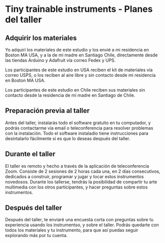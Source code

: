 # Tiny trainable instruments - Planes del taller

## Adquirir los materiales

Yo adquirí los materiales de este estudio y los envié a mi residencia en Boston MA USA, y a la de mi madre en Santiago Chile, directamente desde las tiendas Arduino y Adafruit vía correo Fedex y UPS.

Los participantes de este estudio en USA reciben el kit de materiales vía correo USPS, o los reciben al aire libre y sin contacto desde mi residencia en Boston MA USA.

Los participantes de este estudio en Chile reciben sus materiales sin contacto desde la residencia de mi madre en Santiago de Chile.

## Preparación previa al taller

Antes del taller, instalarás todo el software gratuito en tu computador, y podrás contactarme vía email o teleconferencia para resolver problemas con la instalación. Todo el software instaladio tiene instrucciones para desintalarlo fácilmente si es que lo deseas después del taller.

## Durante el taller

El taller es remoto y hecho a través de la aplicación de teleconferencia Zoom. Consiste de 2 sesiones de 2 horas cada una, en 2 días consecutivos, dedicados a construir, programar y jugar y tocar estos instrumentos novedosos. Durante los tallerse, tendrás la posibilidad de compartir tu arte multimedia con los otros participantes, y hacer preguntas sobre estos instrumentos.

## Después del taller

Después del taller, te enviaré una encuesta corta con preguntas sobre tu experiencia usando los instrumentso, y sobre el taller. Podrás quedarte con todos los materiales y tu instrumento, para que así puedas seguir explorando más por tu cuenta.
